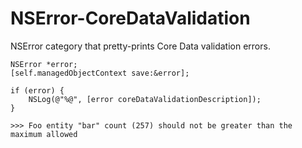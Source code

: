 NSError-CoreDataValidation
==========================

NSError category that pretty-prints Core Data validation errors.

    NSError *error;
    [self.managedObjectContext save:&error];
    
    if (error) {
        NSLog(@"%@", [error coreDataValidationDescription]);
    }

    >>> Foo entity "bar" count (257) should not be greater than the maximum allowed
